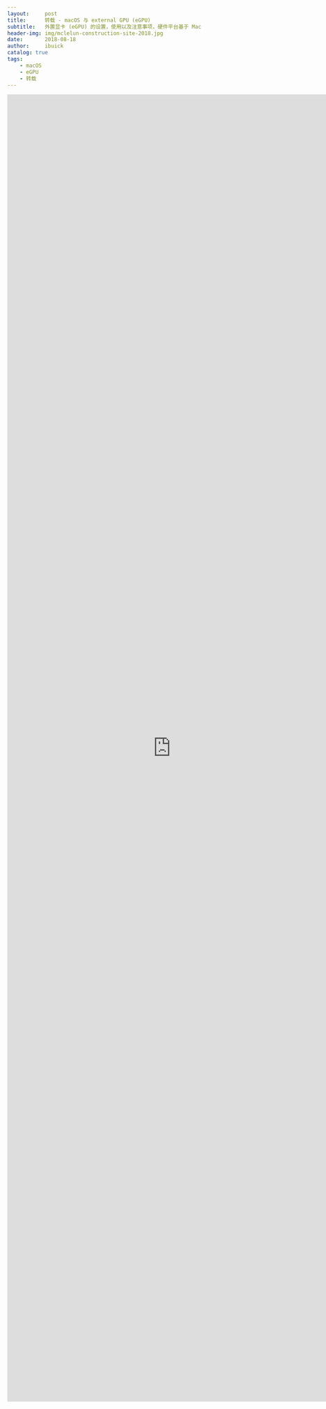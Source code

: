 ```yaml
---
layout:     post
title:      转载 - macOS 与 external GPU (eGPU)
subtitle:   外置显卡 (eGPU) 的设置，使用以及注意事项，硬件平台基于 Mac
header-img: img/mclelun-construction-site-2018.jpg
date:       2018-08-18
author:     ibuick
catalog: true
tags:
    - macOS
    - eGPU
    - 转载
---
```

<center/>
<iframe width="750" height="3000" src="https://media.weibo.cn/article?id=2309404272684186896746" frameborder="0" scrolling="auto"></iframe>